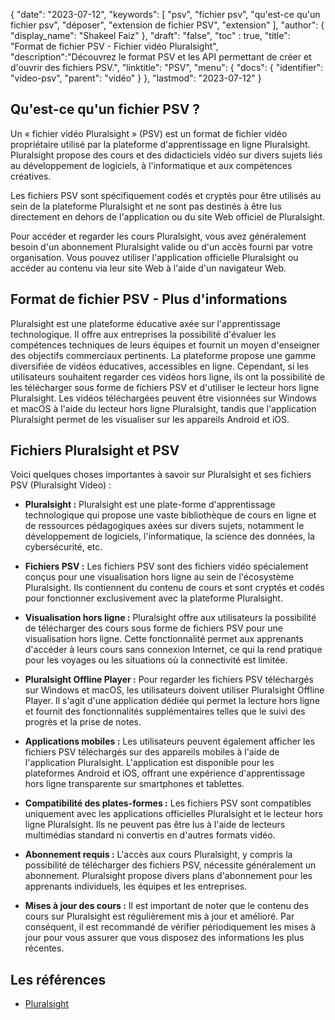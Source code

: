 {
"date": "2023-07-12",
  "keywords": [
"psv",
"fichier psv",
"qu'est-ce qu'un fichier psv",
"déposer",
"extension de fichier PSV",
"extension"
],
  "author": {
"display_name": "Shakeel Faiz"
},
"draft": "false",
"toc" : true,
"title": "Format de fichier PSV - Fichier vidéo Pluralsight",
  "description":"Découvrez le format PSV et les API permettant de créer et d'ouvrir des fichiers PSV.",
"linktitle": "PSV",
  "menu": {
    "docs": {
      "identifier": "video-psv",
"parent": "vidéo"
}
},
"lastmod": "2023-07-12"
}

## Qu'est-ce qu'un fichier PSV ?

Un « fichier vidéo Pluralsight » (PSV) est un format de fichier vidéo propriétaire utilisé par la plateforme d'apprentissage en ligne Pluralsight. Pluralsight propose des cours et des didacticiels vidéo sur divers sujets liés au développement de logiciels, à l'informatique et aux compétences créatives.

Les fichiers PSV sont spécifiquement codés et cryptés pour être utilisés au sein de la plateforme Pluralsight et ne sont pas destinés à être lus directement en dehors de l'application ou du site Web officiel de Pluralsight.

Pour accéder et regarder les cours Pluralsight, vous avez généralement besoin d'un abonnement Pluralsight valide ou d'un accès fourni par votre organisation. Vous pouvez utiliser l'application officielle Pluralsight ou accéder au contenu via leur site Web à l'aide d'un navigateur Web.

## Format de fichier PSV - Plus d'informations

Pluralsight est une plateforme éducative axée sur l'apprentissage technologique. Il offre aux entreprises la possibilité d'évaluer les compétences techniques de leurs équipes et fournit un moyen d'enseigner des objectifs commerciaux pertinents. La plateforme propose une gamme diversifiée de vidéos éducatives, accessibles en ligne. Cependant, si les utilisateurs souhaitent regarder ces vidéos hors ligne, ils ont la possibilité de les télécharger sous forme de fichiers PSV et d'utiliser le lecteur hors ligne Pluralsight. Les vidéos téléchargées peuvent être visionnées sur Windows et macOS à l'aide du lecteur hors ligne Pluralsight, tandis que l'application Pluralsight permet de les visualiser sur les appareils Android et iOS.

## Fichiers Pluralsight et PSV

Voici quelques choses importantes à savoir sur Pluralsight et ses fichiers PSV (Pluralsight Video) :

- **Pluralsight :** Pluralsight est une plate-forme d'apprentissage technologique qui propose une vaste bibliothèque de cours en ligne et de ressources pédagogiques axées sur divers sujets, notamment le développement de logiciels, l'informatique, la science des données, la cybersécurité, etc.

- **Fichiers PSV :** Les fichiers PSV sont des fichiers vidéo spécialement conçus pour une visualisation hors ligne au sein de l'écosystème Pluralsight. Ils contiennent du contenu de cours et sont cryptés et codés pour fonctionner exclusivement avec la plateforme Pluralsight.

- **Visualisation hors ligne :** Pluralsight offre aux utilisateurs la possibilité de télécharger des cours sous forme de fichiers PSV pour une visualisation hors ligne. Cette fonctionnalité permet aux apprenants d'accéder à leurs cours sans connexion Internet, ce qui la rend pratique pour les voyages ou les situations où la connectivité est limitée.

- **Pluralsight Offline Player :** Pour regarder les fichiers PSV téléchargés sur Windows et macOS, les utilisateurs doivent utiliser Pluralsight Offline Player. Il s'agit d'une application dédiée qui permet la lecture hors ligne et fournit des fonctionnalités supplémentaires telles que le suivi des progrès et la prise de notes.

- **Applications mobiles :** Les utilisateurs peuvent également afficher les fichiers PSV téléchargés sur des appareils mobiles à l'aide de l'application Pluralsight. L'application est disponible pour les plateformes Android et iOS, offrant une expérience d'apprentissage hors ligne transparente sur smartphones et tablettes.

- **Compatibilité des plates-formes :** Les fichiers PSV sont compatibles uniquement avec les applications officielles Pluralsight et le lecteur hors ligne Pluralsight. Ils ne peuvent pas être lus à l'aide de lecteurs multimédias standard ni convertis en d'autres formats vidéo.

- **Abonnement requis :** L'accès aux cours Pluralsight, y compris la possibilité de télécharger des fichiers PSV, nécessite généralement un abonnement. Pluralsight propose divers plans d'abonnement pour les apprenants individuels, les équipes et les entreprises.

- **Mises à jour des cours :** Il est important de noter que le contenu des cours sur Pluralsight est régulièrement mis à jour et amélioré. Par conséquent, il est recommandé de vérifier périodiquement les mises à jour pour vous assurer que vous disposez des informations les plus récentes.

## Les références
* [Pluralsight](https://en.wikipedia.org/wiki/Pluralsight)

